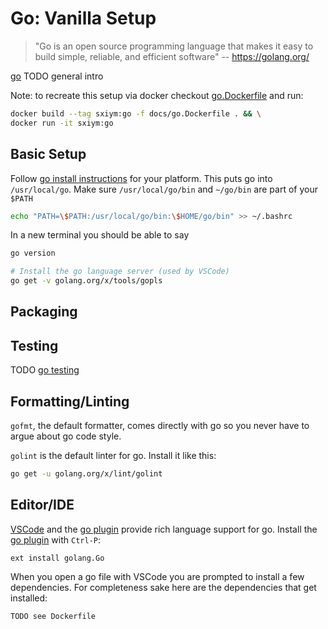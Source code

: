 # Go: Vanilla Setup

> "Go is an open source programming language that makes it easy to build simple, reliable, and efficient software"
> -- https://golang.org/

[go] TODO general intro

Note: to recreate this setup via docker checkout
[go.Dockerfile](go.Dockerfile) and run:

```bash
docker build --tag sxiym:go -f docs/go.Dockerfile . && \
docker run -it sxiym:go
```


## Basic Setup

Follow [go install instructions] for your platform.
This puts go into `/usr/local/go`.
Make sure `/usr/local/go/bin` and `~/go/bin` are part of your `$PATH`
```bash
echo "PATH=\$PATH:/usr/local/go/bin:\$HOME/go/bin" >> ~/.bashrc
```

In a new terminal you should be able to say
```bash
go version
```

```bash
# Install the go language server (used by VSCode)
go get -v golang.org/x/tools/gopls
```

## Packaging

## Testing
TODO [go testing]

## Formatting/Linting
`gofmt`, the default formatter, comes directly with go so you never have to
argue about go code style.

`golint` is the default linter for go.
Install it like this:
```bash
go get -u golang.org/x/lint/golint
```

## Editor/IDE
[VSCode] and the [go plugin] provide rich language support for go.
Install the [go plugin] with `Ctrl-P`:
```
ext install golang.Go
```

When you open a go file with VSCode you are prompted to install a few
dependencies.
For completeness sake here are the dependencies that get installed:
```bash
TODO see Dockerfile
```


<!-- LINKS -->
[VSCode]: https://code.visualstudio.com/
[go code organization]: https://golang.org/doc/code.html
[go install instructions]: https://golang.org/doc/install
[go plugin]: https://code.visualstudio.com/docs/languages/go
[go testing]: https://golang.org/doc/code.html#Testing
[go]: https://golang.org
